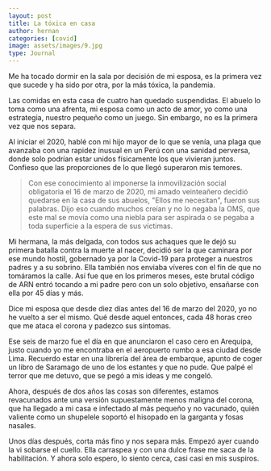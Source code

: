 ```yaml
---
layout: post
title: La tóxica en casa
author: hernan
categories: [covid]
image: assets/images/9.jpg
type: Journal
---
```


Me ha tocado dormir en la sala por decisión de mi esposa, es la primera vez que sucede y ha sido por otra, por la más tóxica, la pandemia.

Las comidas en esta casa de cuatro han quedado suspendidas. El abuelo lo toma como una afrenta, mi esposa como un acto de amor, yo como una estrategia, nuestro pequeño como un juego. Sin embargo, no es la primera vez que nos separa.

Al iniciar el 2020, hablé con mi hijo mayor de lo que se venía, una plaga que avanzaba con una rapidez inusual en un Perú con una sanidad perversa, donde solo podrían estar unidos físicamente los que vivieran juntos. Confieso que las proporciones de lo que llegó superaron mis temores.

> Con ese conocimiento al imponerse la inmovilización social obligatoria el 16 de marzo de 2020, mi amado veinteañero decidió quedarse en la casa de sus abuelos, "Ellos me necesitan", fueron sus palabras. Dijo eso cuando muchos creían y no lo negaba la OMS, que este mal se movía como una niebla para ser aspirada o se pegaba a toda superficie a la espera de sus víctimas.

Mi hermana, la más delgada, con todos sus achaques que le dejó su primera batalla contra la muerte al nacer, decidió ser la que caminara por ese mundo hostil, gobernado ya por la Covid-19 para proteger a nuestros padres y a su sobrino. Ella también nos enviaba víveres con el fin de que no tomáramos la calle. Así fue que en los primeros meses, este brutal código de ARN entró tocando a mi padre pero con un solo objetivo, ensañarse con ella por 45 días y más.

Dice mi esposa que desde diez días antes del 16 de marzo del 2020, yo no he vuelto a ser el mismo. Qué desde aquel entonces, cada 48 horas creo que me ataca el corona y padezco sus síntomas.

Ese seis de marzo fue el día en que anunciaron el caso cero en Arequipa, justo cuando yo me encontraba en el aeropuerto rumbo a esa ciudad desde Lima. Recuerdo estar en una librería del área de embarque, apunto de coger un libro de Saramago de uno de los estantes y que no pude. Que palpé el terror que me detuvo, que se pegó a mis ideas y me congeló.

Ahora, después de dos años las cosas son diferentes, estamos revacunados ante una versión supuestamente menos maligna del corona, que ha llegado a mi casa e infectado al más pequeño y no vacunado, quién valiente como un shupelele soportó el hisopado en la garganta y fosas nasales.

Unos días después, corta más fino y nos separa más. Empezó ayer cuando la vi sobarse el cuello. Ella carraspea y con una dulce frase me saca de la habilitación. Y ahora solo espero, lo siento cerca, casi casi en mis suspiros.
